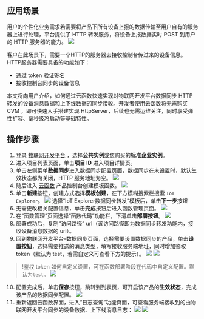 
## 应用场景

用户的个性化业务需求若需要将产品下所有设备上报的数据传输至用户自有的服务器上进行处理，平台提供了 HTTP 转发服务，将设备上报数据实时 POST 到用户的 HTTP 服务器的能力。
![](https://main.qcloudimg.com/raw/d95cb3da410f42661d48e1af67e12724.png)

客户在此场景下，需要一个HTTP的服务器去接收控制台传过来的设备信息。HTTP服务器需要具备的功能如下：

- 通过 token 验证签名
- 接收控制台同步的设备信息

本文将向用户介绍，如何通过云函数快速实现对物联网开发平台数据同步 HTTP 转发的设备消息数据和上下线数据的同步接收。开发者使用云函数将无需购买 CVM ，即可快速入手搭建实现 HttpServer，后续也无需运维关注，同时享受弹性扩容、毫秒级冷启动等基础特性。

## 操作步骤

1. 登录 [物联网开发平台](https://console.cloud.tencent.com/iotexplorer) ，选择**公共实例**或您购买的**标准企业实例**。
2. 进入项目列表页面，单击**项目 ID** 进入项目详情页。
3. 单击左侧菜单**数据同步**进入数据同步配置页面，数据同步在未设置时，默认生效状态都为关闭，HTTP 服务地址为空。
![](https://main.qcloudimg.com/raw/bdbb79b1804f420aaf2acf7b758268c1.png)
4. 随后进入 [云函数](https://console.cloud.tencent.com/scf/list?rid=16&ns=default) 产品控制台创建模板函数。
![](https://main.qcloudimg.com/raw/6908d242862fabac3058c9ab62e66d98.png)
5. 单击**新建**按钮，创建方式选择**模板创建**，在下方模糊搜索栏搜索 `IoT Explorer`。
![](https://main.qcloudimg.com/raw/738bacf6c26feb3109343b81c909eced.png)
选择“IoT Explorer数据同步转发”模板后，单击**下一步**按钮
6. 无需更改相关配置信息，单击**完成**按钮后进入函数管理页面。
![](https://main.qcloudimg.com/raw/9e16f86259efc77220e6c3e80fc47d18.png)
7. 在“函数管理”页面选择“函数代码”功能栏，下滑单击**部署按钮**。
![](https://main.qcloudimg.com/raw/82d4743fab35d396f2706ac667bec3cc.png)
8. 部署成功后，复制“访问路径” url（该访问路径即为数据同步转发功能内，接收设备消息数据的 url）。
9. 回到物联网开发平台-数据同步页面，选择需要设置数据同步的产品，单击**设置按钮**，选择需要推送的消息类型，填写接收服务端地址，同时增加鉴权 token（默认为 test，若需自定义可查看下方的提示）。
![](https://main.qcloudimg.com/raw/d6f8098e42eb9364b0e3f117af1fbb16.png)
![](https://main.qcloudimg.com/raw/e791156ac39a80818bec3ee3fa0b57a5.png)
> !鉴权 token 如何自定义设置，可在函数部署阶段在代码中自定义配置。默认为`test`。
> ![](https://main.qcloudimg.com/raw/51bcb353a227fffc04c05ef259a2e5ae.png)
> 
10. 配置完成后，单击**保存**按钮，跳转到列表页，可开启该产品的**生效状态**，完成该产品的数据同步配置。
![](https://main.qcloudimg.com/raw/16aadaea76e1a51def49cf68aacfe467.png)
11. 重新返回云函数界面，进入“日志查询”功能页面，可查看服务端接收到的由物联网开发平台同步的设备数据、上下线消息日志：
![](https://main.qcloudimg.com/raw/ab886e6fcf46a2b90b4b2d9de20578d9.png)
![](https://main.qcloudimg.com/raw/ebe85e02b3f5201b539c7ffff39cd1ce.png)

